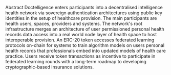 Abstract
Doctelligence enters participants into a decentralised intelligence health network via sovereign authentication architectures using public key identities in the setup of healthcare provision. The main participants are health users, spaces, providers and systems. The network's root infrastructure merges an architecture of user permissioned personal health records data access into a real world  node layer of health space to host interoperable provision.                An ERC-20 token accesses federated learning protocols on-chain for systems to train algorithm models on users personal health records    that professionals embed into updated models of health care practice. Users receive token transactions as incentive to participate in federated learning rounds with a long-term roadmap to developing cryptographic-based insurance solutions.
